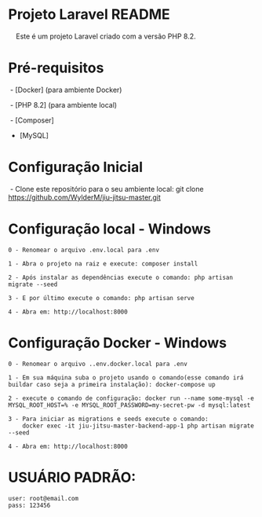 # Projeto Laravel README

    Este é um projeto Laravel criado com a versão PHP 8.2.

# Pré-requisitos

 - [Docker] (para ambiente Docker)

 - [PHP 8.2] (para ambiente local)

 - [Composer]

 - [MySQL]

# Configuração Inicial

 - Clone este repositório para o seu ambiente local: git clone https://github.com/WylderM/jiu-jitsu-master.git


# Configuração local - Windows
    0 - Renomear o arquivo .env.local para .env

    1 - Abra o projeto na raiz e execute: composer install

    2 - Após instalar as dependências execute o comando: php artisan migrate --seed

    3 - E por último execute o comando: php artisan serve

    4 - Abra em: http://localhost:8000

    
# Configuração Docker - Windows

    0 - Renomear o arquivo ..env.docker.local para .env

    1 - Em sua máquina suba o projeto usando o comando(esse comando irá buildar caso seja a primeira instalação): docker-compose up

    2 - execute o comando de configuração: docker run --name some-mysql -e MYSQL_ROOT_HOST=% -e MYSQL_ROOT_PASSWORD=my-secret-pw -d mysql:latest 

    3 - Para iniciar as migrations e seeds execute o comando: 
        docker exec -it jiu-jitsu-master-backend-app-1 php artisan migrate --seed
    
    4 - Abra em: http://localhost:8000

# USUÁRIO PADRÃO: 
    user: root@email.com
    pass: 123456

